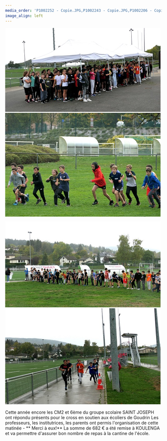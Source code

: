 ```yaml
---
media_order: 'P1002252 - Copie.JPG,P1002243 - Copie.JPG,P1002206 - Copie.JPG,P1002206 - 1.JPG,P1002234 - 1.JPG,P1002243 - 1.JPG,P1002252 - 1.JPG'
image_align: left
---
```


![P1002206%20-%201](P1002206%20-%201.JPG "P1002206%20-%201")     ![P1002234%20-%201](P1002234%20-%201.JPG "P1002234%20-%201")

![P1002243%20-%201](P1002243%20-%201.JPG "P1002243%20-%201")     ![P1002252%20-%201](P1002252%20-%201.JPG "P1002252%20-%201")

Cette année encore les CM2 et 6ème du groupe scolaire SAINT JOSEPH ont répondu présents pour le cross en soutien aux écoliers de Goudrin
Les professeurs, les institutrices, les parents ont permis l'organisation de cette matinée - ** Merci à eux!**
La somme de 682 € a été remise à KOULENGA et va permettre d'assurer bon nombre de repas à la cantine de l'école. 
